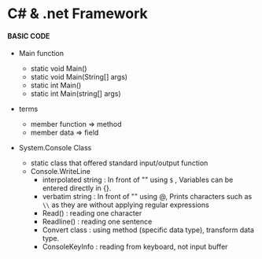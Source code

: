 # C# & .net Framework

#### BASIC CODE

* Main function
  * static void Main()
  * static void Main(String[] args)
  * static int Main()
  * static int Main(string[] args)
* terms
  * member function => method
  * member data => field



* System.Console Class
  * static class that offered standard input/output function
  * Console.WriteLine
    * interpolated string : In front of "" using `$` ,  Variables can be entered directly in {}.
    * verbatim string : In front of "" using @, Prints characters such as `\\` as they are without applying regular expressions
    * Read() : reading one character 
    * Readline() : reading one sentence
    * Convert class : using method (specific data type), transform data type.
    * ConsoleKeyInfo : reading from keyboard, not input buffer